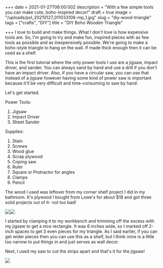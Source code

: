 +++
date = 2021-01-27T06:00:00Z
description = "With a few simple tools you can make cute, boho-inspired decor!"
draft = true
image = "/uploads/pxl_20210127_011033108-mp_1.jpg"
slug = "diy-wood-triangle"
tags = ["crafts", "DIY"]
title = "DIY Boho Wooden Triangle"

+++
I love to build and make things. What I don't love is how expensive tools are. So, I'm going to try and make fun, inspired pieces with as few tools as possible and as inexpensively possible. We're going to make a boho-style triangle to hang on the wall. If made thick enough then it can be used as a shelf.

This is the first tutorial where the only power tools I use are a jigsaw, impact driver, and sander. You can always sand by hand and use a drill if you don't have an impact driver. Also, if you have a circular saw, you can use that instead of a jigsaw however having some kind of power saw is important because it'll be very difficult and time-consuming to saw by hand.

Let's get started.

Power Tools:

1. Jigsaw
2. Impact Driver
3. Sheet Sander

Supplies:

1. Stain
2. Screws
3. Wood glue
4. Scrap plywood
5. Coping saw
6. Ruler
7. Square or Protractor for angles
8. Clamps
9. Pencil

The wood I used was leftover from my corner shelf project I did in my bathroom. It's plywood I bought from Lowe's for about $18 and got three solid projects out of it- not too bad!

![](/uploads/pxl_20210125_192328004-mp_1.jpg)![](/uploads/pxl_20210125_200201794-mp_1.jpg)

I started by clamping it to my workbench and trimming off the excess with my jigsaw to get a nice rectangle. It was 6 inches wide, so I marked off 2-inch spaces to get 3 even pieces for my triangle. As I said earlier, if you can get wider pieces then you can use this as a shelf, but I think mine is a little too narrow to put things in and just serves as wall decor.

Next, I used my saw to cut the strips apart and that's it for the jigsaw!

![](/uploads/pxl_20210125_200701187-mp_1.jpg)